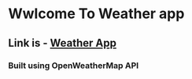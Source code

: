# Wwlcome To Weather app


## Link is - [Weather App](https://sahil1709.github.io/weather-app/)
### Built using OpenWeatherMap API
